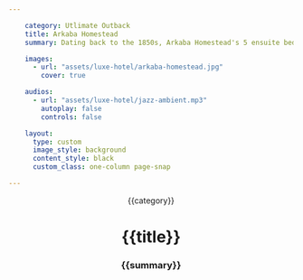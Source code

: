 ```yaml
---

    category: Utlimate Outback
    title: Arkaba Homestead
    summary: Dating back to the 1850s, Arkaba Homestead's 5 ensuite bedrooms have been tastefully restored in tune with the property's pioneering history.

    images:
      - url: "assets/luxe-hotel/arkaba-homestead.jpg"
        cover: true

    audios:
      - url: "assets/luxe-hotel/jazz-ambient.mp3"
        autoplay: false
        controls: false

    layout:
      type: custom
      image_style: background
      content_style: black
      custom_class: one-column page-snap

---
```

<figure class='cover-area image' data-media-id="images:1" style="background-image:url( {{ cover_url }} )" data-background-cover="true" >
  <div class='container col third'>
    <header>
      <span class='category'>{{category}}</span>
      <h1 class='title'>{{title}}</h1>
      <h3 class='subtitle'>{{summary}}</h3>
    </header>
    <audio data-media-id="audios:1"></audio>
  </div>
  <a href="#" class="audio audio-on"></audio>
</figure>
